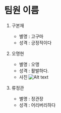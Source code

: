 # 팀원 이름
1. 구본재 
    - 별명 : 고구마
    - 성격 : 긍정적이다
    
    
2. 오명현 
    - 별명 : 오맹
    - 성격 : 활발하다.
    - 사진 
          ![Alt text](C:\Users\student\Pictures\test\oh.png)
3. 류정관 
    - 별명 : 정관장
    - 성격 : 어리버리하다
